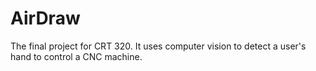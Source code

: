 # AirDraw
 The final project for CRT 320. It uses computer vision to detect a user's hand to control a CNC machine.
